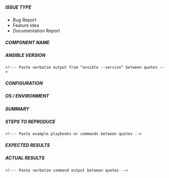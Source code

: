 <!--- Verify first that your issue/request is not already reported in GitHub -->

##### ISSUE TYPE
<!--- Pick one below and delete the rest: -->
 - Bug Report
 - Feature Idea
 - Documentation Report

##### COMPONENT NAME
<!--- Name of the plugin/module/task -->

##### ANSIBLE VERSION
```
<!--- Paste verbatim output from “ansible --version” between quotes -->
```

##### CONFIGURATION
<!---
Mention any settings you have changed/added/removed in ansible.cfg
(or using the ANSIBLE_* environment variables).
-->

##### OS / ENVIRONMENT
<!---
Mention the OS you are running Ansible from, and the OS you are
managing, or say “N/A” for anything that is not platform-specific.
-->

##### SUMMARY
<!--- Explain the problem briefly -->

##### STEPS TO REPRODUCE
<!---
For bugs, show exactly how to reproduce the problem.
For new features, show how the feature would be used.
-->

```
<!--- Paste example playbooks or commands between quotes -->
```

<!--- You can also paste gist.github.com links for larger files -->

##### EXPECTED RESULTS
<!--- What did you expect to happen when running the steps above? -->

##### ACTUAL RESULTS
<!--- What actually happened? If possible run with high verbosity (-vvvv) -->

```
<!--- Paste verbatim command output between quotes -->
```
